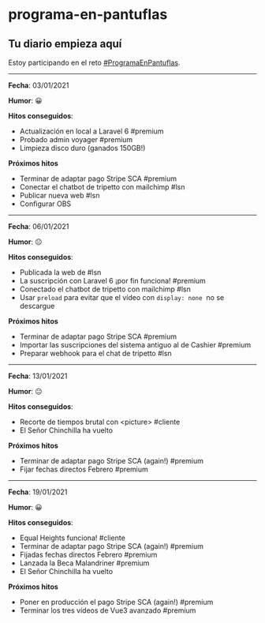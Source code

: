 # programa-en-pantuflas

## **Tu diario empieza aquí**

Estoy participando en el reto [#ProgramaEnPantuflas](https://github.com/delineas/reto-programa-en-pantuflas).

---

**Fecha**: 03/01/2021 

**Humor**: :grinning:

**Hitos conseguidos**:

*   Actualización en local a Laravel 6 #premium
*   Probado admin voyager #premium
*   Limpieza disco duro (ganados 150GB!)

**Próximos hitos**

*   Terminar de adaptar pago Stripe SCA #premium
*   Conectar el chatbot de tripetto con mailchimp #lsn
*   Publicar nueva web #lsn
*   Configurar OBS

---

**Fecha**: 06/01/2021 

**Humor**: 😐

**Hitos conseguidos**:

*   Publicada la web de #lsn
*   La suscripción con Laravel 6 ¡por fin funciona! #premium
*   Conectado el chatbot de tripetto con mailchimp #lsn
*   Usar `preload` para evitar que el vídeo con `display: none`  no se descargue

**Próximos hitos**

*   Terminar de adaptar pago Stripe SCA #premium
*   Importar las suscripciones del sistema antiguo al de Cashier #premium
*   Preparar webhook para el chat de tripetto #lsn

---

**Fecha**: 13/01/2021 

**Humor**: 😐

**Hitos conseguidos**:

*   Recorte de tiempos brutal con \<picture> #cliente
*   El Señor Chinchilla ha vuelto

**Próximos hitos**

*   Terminar de adaptar pago Stripe SCA (again!) #premium
*   Fijar fechas directos Febrero #premium

---

**Fecha**: 19/01/2021 

**Humor**: :grinning:

**Hitos conseguidos**:

*   Equal Heights funciona! #cliente
*   Terminar de adaptar pago Stripe SCA (again!) #premium
*   Fijadas fechas directos Febrero #premium
*   Lanzada la Beca Malandriner #premium
*   El Señor Chinchilla ha vuelto

**Próximos hitos**

*   Poner en producción el pago Stripe SCA (again!) #premium
*   Terminar los tres vídeos de Vue3 avanzado #premium
